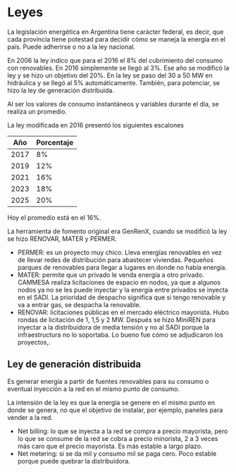 # Leyes
La legislación energética en Argentina tiene carácter federal, es decir, que cada provincia tiene potestad para decidir cómo se maneja la energía en el país. Puede adherirse o no a la ley nacional.

En 2006 la ley indico que para el 2016 el 8% del cubrimiento del consumo con renovables. En 2016 simplemente se llegó al 3%. Ese año se modificó la ley y se hizo un objetivo del 20%. En la ley se paso del 30 a 50 MW en hidráulica y se llegó al 5% automáticamente. También, para potenciar, se hizo la ley de generación distribuida.

Al ser los valores de consumo instantáneos y variables durante el día, se realiza un promedio.

La ley modificada en 2016 presentó los siguientes escalones

| Año  | Porcentaje |
| ---- | ---------- |
| 2017 | 8%         |
| 2019 | 12%        |
| 2021 | 16%        |
| 2023 | 18%        |
| 2025 | 20%        |
Hoy el promedio está en el 16%.

La herramienta de fomento original era GenRenX, cuando se modificó la ley se hizo RENOVAR, MATER y PERMER.
- PERMER: es un proyecto muy chico. Lleva energías renovables en vez de llevar redes de distribución para abastecer viviendas. Pequeños parques de renovables para llegar a lugares en donde no había energía.
- MATER: permite que un privado le venda energía a otro privado. CAMMESA realiza licitaciones de espacio en nodos, ya que a algunos nodos ya no se les puede inyectar y la energía entre privados se inyecta en el SADI. La prioridad de despacho significa que si tengo renovable y va a entrar gas, se despacha la renovable.
- RENOVAR: licitaciones públicas en el mercado eléctrico mayorista. Hubo rondas de licitación de 1, 1,5 y 2 MW. Después se hizo MiniREN para inyectar a la distribuidora de media tensión y no al SADI porque la infraestructura no lo soportaba. Lo bueno fue cómo se adjudicaron los proyectos,.

## Ley de generación distribuida
Es generar energía a partir de fuentes renovables para su consumo o eventual inyección a la red en el mismo punto de consumo.

La intensión de la ley es que la energía se genere en el mismo punto en donde se genera, no que el objetivo de instalar, por ejemplo, paneles para vender a la red.

- Net billing: lo que se inyecta a la red se compra a precio mayorista, pero lo que se consume de la red se cobra a precio minorista, 2 a 3 veces más caro que el precio mayorista. Es más estable a largo plazo.
- Net metering: si se da mil y consumo mil se paga cero. Poco estable porque puede quebrar la distribuidora.